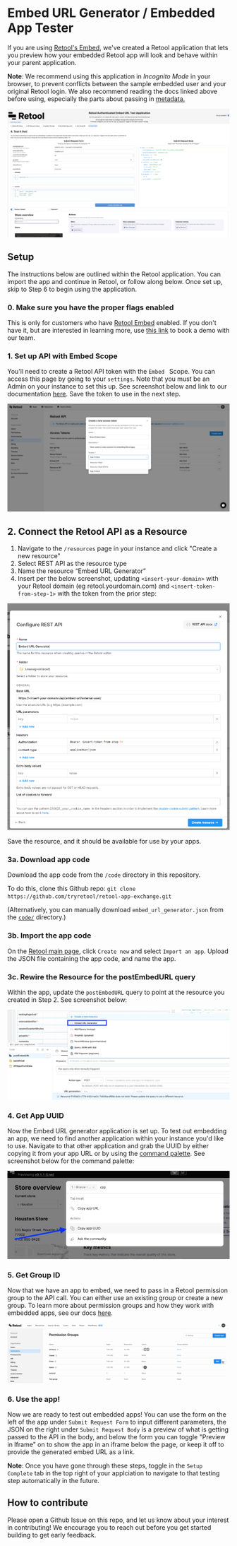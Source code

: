 # Embed URL Generator / Embedded App Tester

If you are using [Retool's Embed](https://docs.retool.com/docs/retool-embed), we've created a Retool application that lets you preview how your embedded Retool app will look and behave within your parent application.

**Note**: We recommend using this application in *Incognito Mode* in your browser, to prevent conflicts between the sample embedded user and your original Retool login. We also recommend reading the docs linked above before using, especially the parts about passing in [metadata.](https://docs.retool.com/docs/embed-retool-apps#control-access-and-app-behavior-with-metadata)

<img src="./images/6_embed_url_app.png" >

## Setup
The instructions below are outlined within the Retool application. You can import the app and continue in Retool, or follow along below. Once set up, skip to Step 6 to begin using the application.

### 0. Make sure you have the proper flags enabled

This is only for customers who have [Retool Embed](https://retool.com/products/embed) enabled. If you don't have it, but are interested in learning more, use [this link](https://retool.com/products/embed) to book a demo with our team.

### 1. Set up API with Embed Scope

You'll need to create a Retool API token with the `Embed ` Scope. You can access this page by going to your `settings`. Note that you must be an Admin on your instance to set this up. See screenshot below and link to our documentation [here](https://docs.retool.com/docs/embed-retool-apps#1-generate-an-access-token). Save the token to use in the next step.

<img src="./images/1_create_api_key.png" >

## 2. Connect the Retool API as a Resource

1. Navigate to the `/resources` page in your instance and click "Create a new resource" 
2. Select REST API as the resource type
3. Name the resource “Embed URL Generator”
4. Insert per the below screenshot, updating `<insert-your-domain>` with your Retool domain (eg retool.yourdomain.com) and `<insert-token-from-step-1>` with the token from the prior step:

<img src="./images/2_add_api_generator_as_resource.png" >

Save the resource, and it should be available for use by your apps. 

### 3a. Download app code
Download the app code from the `/code` directory in this repository.

To do this, clone this Github repo: `git clone https://github.com/tryretool/retool-app-exchange.git` 

(Alternatively, you can manually download `embed_url_generator.json` from the [`code/`](../code) directory.)

### 3b. Import the app code
On the [Retool main page](https://docs.retool.com/docs/protected-applications-getting-started#importing-the-application), click `Create new` and select `Import an app`. Upload the JSON file containing the app code, and name the app.

### 3c. Rewire the Resource for the postEmbedURL query
Within the app, update the `postEmbedURL` query to point at the resource you created in Step 2. See screenshot below:

<img src="./images/3_update_app_with_new_resource.jpeg" >

### 4. Get App UUID
Now the Embed URL generator application is set up. To test out embedding an app, we need to find another application within your instance you'd like to use. Navigate to that other application and grab the UUID by either copying it from your app URL or by using the [command palette](https://docs.retool.com/docs/command-palette). See screenshot below for the command palette:

<img src="./images/4_copy_app_uuid.jpeg" >

### 5. Get Group ID
Now that we have an app to embed, we need to pass in a Retool permission group to the API call. You can either use an existing group or create a new group. To learn more about permission groups and how they work with embedded apps, see our docs [here](https://docs.retool.com/docs/embed-retool-apps#2-create-permission-groups-for-your-users). 

<img src="./images/5_copy_group_id.gif" >

### 6. Use the app! 
Now we are ready to test out embedded apps! You can use the form on the left of the app under `Submit Request Form` to input different parameters, the JSON on the right under `Submit Request Body` is a preview of what is getting passed to the API in the body, and below the form you can toggle "Preview in Iframe" on to show the app in an iframe below the page, or keep it off to provide the generated embed URL as a link. 

**Note**: Once you have gone through these steps, toggle in the `Setup Complete` tab in the top right of your applciation to navigate to that testing step automatically in the future.


## How to contribute
Please open a Github Issue on this repo, and let us know about your interest in contributing! We encourage you to reach out before you get started building to get early feedback.
